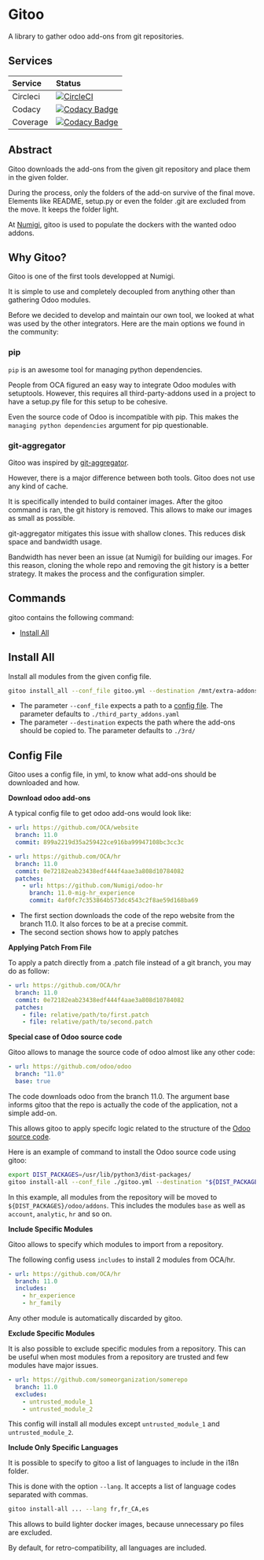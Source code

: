 # Gitoo

A library to gather odoo add-ons from git repositories.

## Services
Service|Status
:------|:----
Circleci|[![CircleCI](https://circleci.com/gh/Numigi/gitoo.svg?style=svg&circle-token=31993bf8a187dc04f276574da06879c902ae979b)](https://circleci.com/gh/Numigi/gitoo)
Codacy|[![Codacy Badge](https://api.codacy.com/project/badge/Grade/b83d84af2ad74719a097dbe0368ef2fd)](https://www.codacy.com/app/numigi/gitoo?utm_source=github.com&amp;utm_medium=referral&amp;utm_content=Numigi/gitoo&amp;utm_campaign=Badge_Grade)
Coverage|[![Codacy Badge](https://api.codacy.com/project/badge/Coverage/b83d84af2ad74719a097dbe0368ef2fd)](https://www.codacy.com/app/numigi/gitoo?utm_source=github.com&utm_medium=referral&utm_content=Numigi/gitoo&utm_campaign=Badge_Coverage)

## Abstract 
Gitoo downloads the add-ons from the given git repository and place them in the given folder.

During the process, only the folders of the add-on survive of the final move.
Elements like README, setup.py or even the folder .git are excluded from the move.
It keeps the folder light.

At [Numigi](www.numigi.com), gitoo is used to populate the dockers with the wanted odoo addons.

## Why Gitoo?

Gitoo is one of the first tools developped at Numigi.

It is simple to use and completely decoupled from anything other than gathering Odoo modules.

Before we decided to develop and maintain our own tool, we looked at what was used by the other integrators.
Here are the main options we found in the community:

### pip

``pip`` is an awesome tool for managing python dependencies.

People from OCA figured an easy way to integrate Odoo modules with setuptools.
However, this requires all third-party-addons used in a project to have a setup.py file for this setup to be cohesive.

Even the source code of Odoo is incompatible with pip.
This makes the ``managing python dependencies`` argument for pip questionable.

### git-aggregator

Gitoo was inspired by [git-aggregator](https://github.com/acsone/git-aggregator).

However, there is a major difference between both tools.
Gitoo does not use any kind of cache.

It is specifically intended to build container images.
After the gitoo command is ran, the git history is removed.
This allows to make our images as small as possible.

git-aggregator mitigates this issue with shallow clones. This reduces disk space and bandwidth usage.

Bandwidth has never been an issue (at Numigi) for building our images.
For this reason, cloning the whole repo and removing the git history is a better strategy.
It makes the process and the configuration simpler.

## Commands
gitoo contains the following command:

* [Install All](#install_all)

## <a name="install_all"></a> Install All

Install all modules from the given config file.

```bash
gitoo install_all --conf_file gitoo.yml --destination /mnt/extra-addons
```

* The parameter `--conf_file` expects a path to a [config file](#gitoo_config_file).
The parameter defaults to `./third_party_addons.yaml`
* The parameter `--destination` expects the path where the add-ons should be copied to.
The parameter defaults to `./3rd/`

## <a name="git_config_file"></a>Config File

Gitoo uses a config file, in yml, to know what add-ons should be downloaded and how.

**Download odoo add-ons**

A typical config file to get odoo add-ons would look like:

``` yaml
- url: https://github.com/OCA/website
  branch: 11.0
  commit: 899a2219d35a259422ce916ba99947108bc3cc3c

- url: https://github.com/OCA/hr
  branch: 11.0
  commit: 0e72182eab23438edf444f4aae3a808d10784082
  patches:
    - url: https://github.com/Numigi/odoo-hr
      branch: 11.0-mig-hr_experience
      commit: 4af0fc7c353864b573dc4543c2f8ae59d168ba69
```

* The first section downloads the code of the repo website from the branch 11.0. It also forces
to be at a precise commit.
* The second section shows how to apply patches

**Applying Patch From File**

To apply a patch directly from a .patch file instead of a git branch, you may do as follow:

``` yaml
- url: https://github.com/OCA/hr
  branch: 11.0
  commit: 0e72182eab23438edf444f4aae3a808d10784082
  patches:
    - file: relative/path/to/first.patch
    - file: relative/path/to/second.patch
```

**Special case of Odoo source code**

Gitoo allows to manage the source code of odoo almost like any other code:

``` yaml
- url: https://github.com/odoo/odoo
  branch: "11.0"
  base: true
```
The code downloads odoo from the branch 11.0.
The argument base informs gitoo that the repo is actually the code of the application, not a simple add-on.

This allows gitoo to apply specifc logic related to the structure of the [Odoo source code](https://github.com/odoo/odoo).

Here is an example of command to install the Odoo source code using gitoo:

```bash
export DIST_PACKAGES=/usr/lib/python3/dist-packages/
gitoo install-all --conf_file ./gitoo.yml --destination "${DIST_PACKAGES}"
```

In this example, all modules from the repository will be moved to ``${DIST_PACKAGES}/odoo/addons``.
This includes the modules ``base`` as well as ``account``, ``analytic``, ``hr`` and so on.

**Include Specific Modules**

Gitoo allows to specify which modules to import from a repository.

The following config usess ``includes`` to install 2 modules from OCA/hr.

``` yaml
- url: https://github.com/OCA/hr
  branch: 11.0
  includes:
    - hr_experience
    - hr_family
```

Any other module is automatically discarded by gitoo.

**Exclude Specific Modules**

It is also possible to exclude specific modules from a repository.
This can be useful when most modules from a repository are trusted and few modules have major issues.

``` yaml
- url: https://github.com/someorganization/somerepo
  branch: 11.0
  excludes:
    - untrusted_module_1
    - untrusted_module_2
```

This config will install all modules except ``untrusted_module_1`` and ``untrusted_module_2``.

**Include Only Specific Languages**

It is possible to specify to gitoo a list of languages to include in the i18n folder.

This is done with the option ``--lang``. It accepts a list of language codes separated with commas.

```bash
gitoo install-all ... --lang fr,fr_CA,es
```

This allows to build lighter docker images, because unnecessary po files are excluded.

By default, for retro-compatibility, all languages are included.
